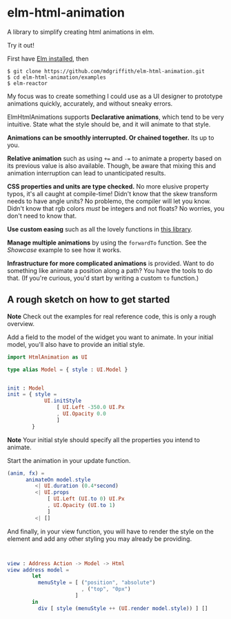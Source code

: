 
# elm-html-animation

A library to simplify creating html animations in elm.  

Try it out!

First have [Elm installed](http://elm-lang.org/install), then

```
$ git clone https://github.com/mdgriffith/elm-html-animation.git
$ cd elm-html-animation/examples
$ elm-reactor
```

My focus was to create something I could use as a UI designer to prototype animations quickly, accurately, and without sneaky errors.


ElmHtmlAnimations supports __Declarative animations__, which tend to be very intuitive. State what the style should be, and it will animate to that style. 

__Animations can be smoothly interrupted.  Or chained together.__   Its up to you.  

__Relative animation__ such as using `+=` and `-=` to animate a property based on its previous value is also available.  Though, be aware that mixing this and animation interruption can lead to unanticipated results.


__CSS properties and units are type checked.__  No more elusive property typos, it's all caught at compile-time!  Didn't know that the skew transform needs to have angle units?  No problemo, the compiler will let you know.  Didn't know that rgb colors _must_ be integers and not floats?  No worries, you don't need to know that.

__Use custom easing__ such as all the lovely functions in [this library](http://package.elm-lang.org/packages/Dandandan/Easing/2.0.1/Easing#easing-functions).

__Manage multiple animations__ by using the `forwardTo` function.  See the _Showcase_ example to see how it works.

__Infrastructure for more complicated animations__ is provided.  Want to do something like animate a position along a path?  You have the tools to do that.  (If you're curious, you'd start by writing a custom `to` function.)


## A rough sketch on how to get started

__Note__ Check out the examples for real reference code, this is only a rough overview.

Add a field to the model of the widget you want to animate.
In your initial model, you'll also have to provide an initial style.  


```elm
import HtmlAnimation as UI

type alias Model = { style : UI.Model }


init : Model
init = { style = 
            UI.initStyle 
                [ UI.Left -350.0 UI.Px
                , UI.Opacity 0.0 
                ]
        }
```

__Note__ Your initial style should specify all the properties you intend to animate. 

Start the animation in your update function.

```elm
(anim, fx) = 
      animateOn model.style
         <| UI.duration (0.4*second)
         <| UI.props 
             [ UI.Left (UI.to 0) UI.Px
             , UI.Opacity (UI.to 1)
             ]
         <| []
```


And finally, in your view function, you will have to render the style on the element and add any other styling you may already be providing.

```elm


view : Address Action -> Model -> Html
view address model =
        let
          menuStyle = [ ("position", "absolute")
                        , ("top", "0px")
                      ]
        in
          div [ style (menuStyle ++ (UI.render model.style)) ] []


```










